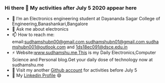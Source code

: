 ###  Hi there 👋 My activities after July 5 2020 appear here
- 🌱 I’m an Electronics engineering student at Dayananda Sagar College of Engineering,Banashankari,Bangalore
- 💬 Ask me about electronics
- 📫 How to reach me: email:sudhamshubn00@gmail.com,sudhamshubn01@gmail.com,sudhamshubn001@outlook.com and 1ds18ec091@dsce.edu.in<br>
- ⚡ Website:www.sudhamshu.me,This is my Daily Electronics,Computer Science and Personal blog.Get your daily dose of technology now at sudhamshu.me
- 👯 Visit my another <a href=https://github.com/sudhamshubn01>Github account</a> for activities before July 5
- 🔭 My <a href=https://www.linkedin.com/in/sudhamshu-b-n-760bb7171/>Linkedin Profile</a>
  😄
